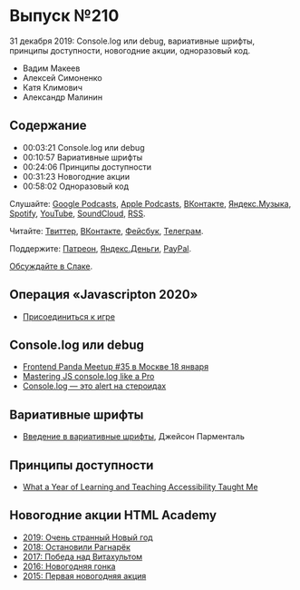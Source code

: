 # Выпуск №210

31 декабря 2019: Console.log или debug, вариативные шрифты, принципы доступности, новогодние акции, одноразовый код.

- Вадим Макеев
- Алексей Симоненко
- Катя Климович
- Александр Малинин

## Содержание

- 00:03:21 Console.log или debug
- 00:10:57 Вариативные шрифты
- 00:24:06 Принципы доступности
- 00:31:23 Новогодние акции
- 00:58:02 Одноразовый код

Слушайте: [Google Podcasts](https://podcasts.google.com/?feed=aHR0cHM6Ly93ZWItc3RhbmRhcmRzLnJ1L3BvZGNhc3QvZmVlZC8), [Apple Podcasts](https://podcasts.apple.com/podcast/id1080500016), [ВКонтакте](https://vk.com/podcasts-32017543), [Яндекс.Музыка](https://music.yandex.ru/album/6245956), [Spotify](https://open.spotify.com/show/3rzAcADjpBpXt73L0epTjV), [YouTube](https://www.youtube.com/playlist?list=PLMBnwIwFEFHcwuevhsNXkFTcadeX5R1Go), [SoundCloud](https://soundcloud.com/web-standards), [RSS](https://web-standards.ru/podcast/feed/).

Читайте: [Твиттер](https://twitter.com/webstandards_ru), [ВКонтакте](https://vk.com/webstandards_ru), [Фейсбук](https://www.facebook.com/webstandardsru), [Телеграм](https://t.me/webstandards_ru).

Поддержите: [Патреон](https://www.patreon.com/webstandards_ru), [Яндекс.Деньги](https://money.yandex.ru/to/41001119329753), [PayPal](https://www.paypal.me/pepelsbey).

[Обсуждайте в Слаке](http://slack.web-standards.ru/).

## Операция «Javascripton 2020»

- [Присоединиться к игре](https://htmlacademy.ru/special/newyear/2020?user_id=168175&utm_source=ws&utm_medium=podcast&utm_campaign=311219&utm_content=link)

## Console.log или debug

- [Frontend Panda Meetup #35 в Москве 18 января](https://panda-meetup.ru/msk-frontend-meetup-6)
- [Mastering JS console.log like a Pro](https://medium.com/p/1c634e6393f9)
- [Console.log — это alert на стероидах](https://vk.com/wall-32017543_22312)

## Вариативные шрифты

- [Введение в вариативные шрифты](https://medium.com/p/3f2b6123e1cd), Джейсон Парменталь

## Принципы доступности

- [What a Year of Learning and Teaching Accessibility Taught Me](https://www.24a11y.com/2019/what-a-year-of-learning-and-teaching-accessibility-taught-me/)

## Новогодние акции HTML Academy

- [2019: Очень странный Новый год](https://htmlacademy.ru/blog/academy/events/stranger-new-year)
- [2018: Остановили Рагнарёк](https://htmlacademy.ru/blog/academy/events/stop-ragnarok-new-year)
- [2017: Победа над Витахультом](https://htmlacademy.ru/blog/academy/events/battle-for-the-new-year)
- [2016: Новогодняя гонка](https://htmlacademy.ru/blog/academy/events/surviving-in-the-new-years-race)
- [2015: Первая новогодняя акция](https://htmlacademy.ru/blog/academy/events/christmas-campaign)
